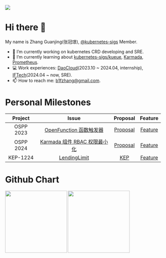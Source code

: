 ![](https://komarev.com/ghpvc/?username=B1F030)
# Hi there 👋
My name is Zhang Guanjing(张冠璟), [@kubernetes-sigs](https://github.com/kubernetes-sigs) Member.

- 🔭 I’m currently working on kubernetes CRD developing and SRE.
- 🌱 I’m currently learning about [kubernetes-sigs/kueue](https://github.com/kubernetes-sigs/kueue), [Karmada](https://github.com/karmada-io/karmada), [Prometheus](https://github.com/prometheus/prometheus).
- 💻 Work experiences: [DaoCloud](https://www.daocloud.io)(2023.10 ~ 2024.04, internship), [IFTech](https://iftech.io)(2024.04 ~ now, SRE).
- 📫 How to reach me: b1fzhang@gmail.com.

# Personal Milestones
|   Project   |                            Issue                             |                           Proposal                           |                           Feature                            |
| :---------: | :----------------------------------------------------------: | :----------------------------------------------------------: | :----------------------------------------------------------: |
|  OSPP 2023  | [OpenFunction 函数触发器](https://summer-ospp.ac.cn/2023/org/prodetail/236690243?lang=zh&list=pro) | [Proposal](https://github.com/OpenFunction/OpenFunction/blob/main/docs/proposals/20230726-integrate-keda-http-add-on.md) | [Feature](https://github.com/OpenFunction/OpenFunction/pull/483) |
|  OSPP 2024  | [Karmada 组件 RBAC 权限最小化](https://summer-ospp.ac.cn/2024/org/prodetail/245c40153?lang=zh&list=pro) | [Proposal](https://summer-ospp.ac.cn/2024/previewPdf/156) | [Feature](https://github.com/karmada-io/karmada/pull/5586) |
|  KEP-1224   | [LendingLimit](https://github.com/kubernetes-sigs/kueue/issues/1224) | [KEP](https://github.com/kubernetes-sigs/kueue/tree/main/keps/1224-lending-limit) | [Feature](https://github.com/kubernetes-sigs/kueue/pull/1385) |

# Github Chart
<div style="display: flex; gap: 3px;">
  <img height="200px" src="https://github-readme-stats-b1f030s-projects.vercel.app/api?username=B1F030&show_icons=true&theme=vue-dark&count_private=true&include_all_commits=true&hide_rank=true&hide=stars&card_width=200px"><img height="200px" src="https://github-readme-streak-stats-new-b1f030s-projects.vercel.app/?user=B1F030&theme=vue-dark&date_format=%5BY.%5Dn.j&exclude_days=Sun%2CSat&card_width=400px&card_height=100px">
<!--   <img height="200px" src="https://github-readme-stats-b1f030s-projects.vercel.app/api/top-langs/?username=B1F030&layout=donut&theme=vue-dark"> -->
</div>
<!--
**B1F030/B1F030** is a ✨ _special_ ✨ repository because its `README.md` (this file) appears on your GitHub profile.

Here are some ideas to get you started:

- 🔭 I’m currently working on ...
- 🌱 I’m currently learning ...
- 👯 I’m looking to collaborate on ...
- 🤔 I’m looking for help with ...
- 💬 Ask me about ...
- 📫 How to reach me: ...
- 😄 Pronouns: ...
- ⚡ Fun fact: ...
-->
